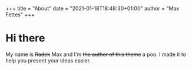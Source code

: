 +++
title = "About"
date = "2021-01-18T18:48:30+01:00"
author = "Max Fettes"
+++

# Hi there

My name is ~~Radek~~ Max and I'm ~~the author of this theme~~ a poo. I made it to help you present your ideas easier.
